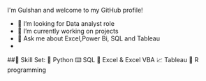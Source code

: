I'm Gulshan and welcome to my GitHub profile!
- 🔭 I’m looking for Data analyst role
- 🌱 I’m currently working on projects
- 💬 Ask me about Excel,Power Bi, SQL and Tableau
-
<!---
Dhanashree213/Dhanashree213 is a ✨ special ✨ repository because its `README.md` (this file) appears on your GitHub profile.
You can click the Preview link to take a look at your changes.
--->

##🧮 Skill Set:
🐍 Python
⌨️ SQL
🔢 Excel & Excel VBA
📈 Tableau
🎯 R programming
